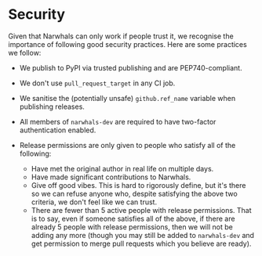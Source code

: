 # Security

Given that Narwhals can only work if people trust it, we recognise the importance of following
good security practices. Here are some practices we follow:

- We publish to PyPI via trusted publishing and are PEP740-compliant.
- We don't use `pull_request_target` in any CI job.
- We sanitise the (potentially unsafe) `github.ref_name` variable when publishing
  releases.
- All members of `narwhals-dev` are required to have two-factor authentication
  enabled.
- Release permissions are only given to people who satisfy all of the following:

    - Have met the original author in real life on multiple days.
    - Have made significant contributions to Narwhals.
    - Give off good vibes. This is hard to rigorously define, but it's there so we
        can refuse anyone who, despite satisfying the above two criteria, we don't
        feel like we can trust.
    - There are fewer than 5 active people with release permissions. That is
        to say, even if someone satisfies all of the above, if there are already 5
        people with release permissions, then we will not be adding any more (though
        you may still be added to `narwhals-dev` and get permission to merge pull
        requests which you believe are ready).
